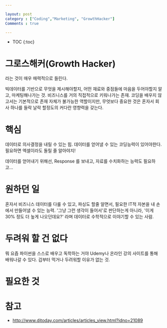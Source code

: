```yaml
---

layout: post
category : ["Coding","Marketing", "GrowthHacker"]
Comments : true

---
```



* TOC 
{:toc}



# 그로스해커(Growth Hacker)

라는 것이 매우 매력적으로 들린다.

빅데이터를 기반으로 무엇을 제시해야할지, 어떤 재료와 중점들에 마음을 두어야할지 알고, 마케팅해나가는 것. 비즈니스를 거의 직접적으로 키워나가는 존재.
코딩을 배우지 않고서는 기본적으로 존재 자체가 불가능한 역할이지만, 무엇보다 중요한 것은 혼자서 회사 하나를 들락 날락 할정도의 <span class=blue>커다란 영향력을 갖는다.</span>

# 핵심

데이터로 의사결정을 내릴 수 있는 힘.
데이터를 얻어낼 수 있는 코딩능력이 있어야한다.
필요하면 엑셀이라도 돌릴 줄 알아야지!

데이터를 얻어내기 위해선, Response 를 보내고, 
자료를 수치화하는 능력도 필요하고...

# 원하던 일

혼자서 비즈니스 데이터를 다룰 수 있고, 파싱도 할줄 알면서, 필요한 IT적 자본을 내 손에서 만들어낼 수 있는 능력. 
'그냥 그런 생각이 들어서'로 판단하는게 아니라,
'이게 30% 정도 더 높게 나오던데요?' 라며 데이터로 수학적으로 이야기할 수 있는 사람.

# 두려워 할 건 없다

뭐 요즘 파이썬을 스스로 배우고 <imp>독학</imp>하는 거야 Udemy나 온라인 강의 사이트를 통해 배워나갈 수 있다. 겁부터 먹거나 두려워할 이유가 없는 것.

# 필요한 것




# 참고

* http://www.ditoday.com/articles/articles_view.html?idno=21089